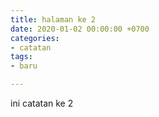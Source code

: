 ```yaml
---
title: halaman ke 2
date: 2020-01-02 00:00:00 +0700
categories:
- catatan
tags:
- baru

---
```

ini catatan ke 2